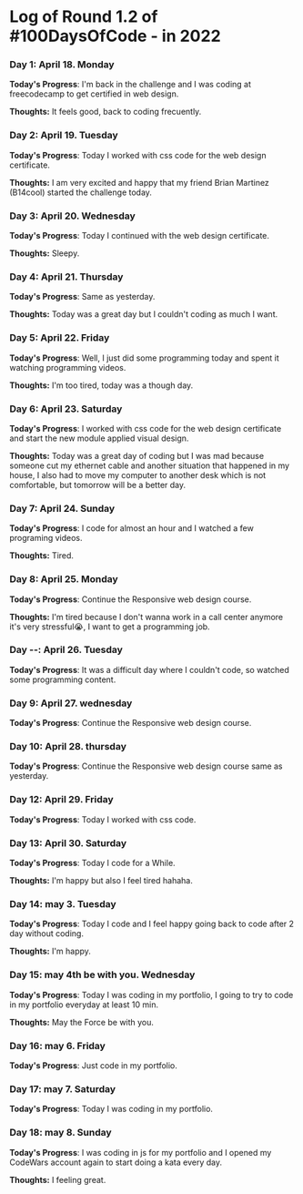 # Log of Round 1.2 of #100DaysOfCode - in 2022

### Day 1: April 18. Monday

**Today's Progress**: I'm back in the challenge and I was coding at freecodecamp to get certified in web design.

**Thoughts:** It feels good, back to coding frecuently.

### Day 2: April 19. Tuesday

**Today's Progress**: Today I worked with css code for the web design certificate.

**Thoughts:** I am very excited and happy that my friend Brian Martinez (B14cool) started the challenge today.

### Day 3: April 20. Wednesday

**Today's Progress**: Today I continued with the web design certificate.

**Thoughts:** Sleepy.

### Day 4: April 21. Thursday

**Today's Progress**: Same as yesterday.

**Thoughts:** Today was a great day but I couldn't coding as much I want.

### Day 5: April 22. Friday

**Today's Progress**: Well, I just did some programming today and spent it watching programming videos.

**Thoughts:** I'm too tired, today was a though day.

### Day 6: April 23. Saturday

**Today's Progress**: I worked with css code for the web design certificate and start the new module applied visual design.

**Thoughts:** Today was a great day of coding but I was mad because someone cut my ethernet cable and another situation that happened in my house, I also had to move my computer to another desk which is not comfortable, but tomorrow will be a better day.

### Day 7: April 24. Sunday

**Today's Progress**: I code for almost an hour and I watched a few programing videos.

**Thoughts:** Tired.

### Day 8: April 25. Monday

**Today's Progress**: Continue the Responsive web design course.

**Thoughts:** I'm tired because I don't wanna work in a call center anymore it's very stressful😭, I want to get a programming job.

### Day --: April 26. Tuesday

**Today's Progress**: It was a difficult day where I couldn't code, so watched some programming content.

### Day 9: April 27. wednesday

**Today's Progress**: Continue the Responsive web design course.

### Day 10: April 28. thursday

**Today's Progress**: Continue the Responsive web design course same as yesterday.

### Day 12: April 29. Friday

**Today's Progress**: Today I worked with css code.

### Day 13: April 30. Saturday

**Today's Progress**: Today I code for a While. 

**Thoughts:** I'm happy but also I feel tired hahaha. 

### Day 14: may 3. Tuesday

**Today's Progress**: Today I code and I feel happy going back to code after 2 day without coding.

**Thoughts:** I'm happy.

### Day 15: may 4th be with you. Wednesday

**Today's Progress**: Today I was coding in my portfolio, I going to try to code in my portfolio everyday at least 10 min.

**Thoughts:** May the Force be with you.

### Day 16: may 6. Friday

**Today's Progress**: Just code in my portfolio.

### Day 17: may 7. Saturday

**Today's Progress**: Today I was coding in my portfolio.

### Day 18: may 8. Sunday

**Today's Progress**: I was coding in js for my portfolio and I opened my CodeWars account again to start doing a kata every day.

**Thoughts:** I feeling great.

